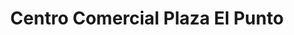 ---
title: "Centro Comercial Plaza El Punto"
url: /mixco/centro-comercial-plaza-el-punto/
shop: supermercado
---